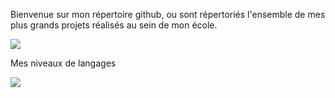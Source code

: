 Bienvenue sur mon répertoire github, ou sont répertoriés l'ensemble de mes plus grands projets réalisés au sein de mon école. 

<img src="https://github-readme-stats.vercel.app/api?username=II-vico14-II&&show_icons=true&title_color=FFFFFF&icon_color=2FAADC&text_color=daf7dc&bg_color=151515">

Mes niveaux de langages

<img src="https://github-readme-stats.vercel.app/api/top-langs/?username=II-vico14-II&layout=compact">
